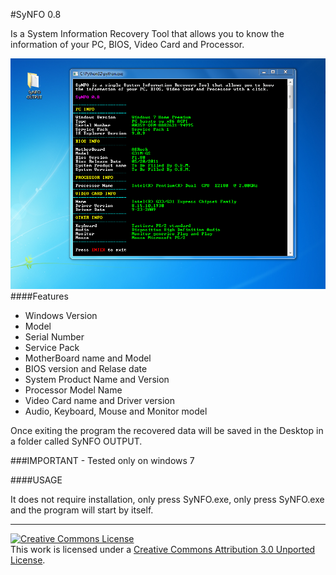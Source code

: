 #SyNFO 0.8

Is a System Information Recovery Tool that allows you to know the information of your PC, BIOS, Video Card and Processor.

![](https://github.com/ReiKurti/SyNFO/blob/master/SyNFO%200.8/SyNFO%200.8.PNG?raw=true)
####Features
* Windows Version
* Model
* Serial Number
* Service Pack 
* MotherBoard name and Model
* BIOS version and Relase date
* System Product Name and Version
* Processor Model Name
* Video Card name and Driver version
* Audio, Keyboard, Mouse and Monitor model

Once exiting the program the recovered data will be saved in the Desktop in a folder called SyNFO OUTPUT.

###IMPORTANT - Tested only on windows 7

####USAGE

It does not require installation, only press SyNFO.exe, only press SyNFO.exe and the program will start by itself.

--------------------------------------------------------------------------------------------
<a rel="license" href="http://creativecommons.org/licenses/by/3.0/"><img alt="Creative Commons License" style="border-width:0" src="http://i.creativecommons.org/l/by/3.0/88x31.png" /></a><br />This work is licensed under a <a rel="license" href="http://creativecommons.org/licenses/by/3.0/">Creative Commons Attribution 3.0 Unported License</a>.